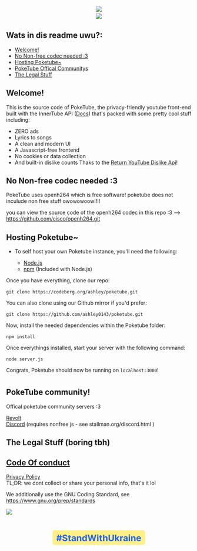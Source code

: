    
  <div align="center">
  <a href="https://poketube.fun/watch?v=9sJUDx7iEJw&quality=medium&=sjohgteojgytrueugtye4jhtytjrjnyıı">
   <img src="https://poketube.fun/css/logo.svg" width="500"> </a><br>
   <img src='https://raw.githubusercontent.com/squiresgrant/personal-site/main/badges/firefox4.gif'>
</div>

 
## Wats in dis readme uwu?:
- [Welcome!](#Welcome!)
- [No Non-free codec needed :3](#no-non-free-codec-needed-3)
- [Hosting Poketube~](#hosting-poketube)
- [PokeTube Offical Communitys](#poketube-community)
- [The Legal Stuff](#the-legal-stuff)


## Welcome! 
This is the source code of PokeTube, the privacy-friendly youtube front-end built with the InnerTube API ([Docs](https://docs.poketube.fun)) that's packed with some pretty cool stuff including:
- ZERO ads
- Lyrics to songs
- A clean and modern UI
- A Javascript-free frontend
- No cookies or data collection
- And built-in dislike counts Thaks to the [Return YouTube Dislike Api](https://www.returnyoutubedislike.com/)!

## No Non-free codec needed :3
PokeTube uses openh264 which is free software! poketube does not inculude non free stuff owowowoow!!!!

you can view the source code of the openh264 codec in this repo :3 --> https://github.com/cisco/openh264.git 

## Hosting Poketube~
- To self host your own Poketube instance, you'll need the following:

  - [Node.js](https://nodejs.org/en/download/) 
  - [npm](http://npmjs.com) (Included with Node.js)


Once you have everything, clone our repo:
```
git clone https://codeberg.org/ashley/poketube.git
```
You can also clone using our Github mirror if you'd prefer:
```
git clone https://github.com/ashley0143/poketube.git
```

Now, install the needed dependencies within the Poketube folder:
```
npm install 
```
Once everythings installed, start your server with the following command:
```
node server.js
```
Congrats, Poketube should now be running on `localhost:3000`!
#

## PokeTube community!
Offical poketube community servers :3

[Revolt](https://rvlt.gg/1em7QW8C)  <br>
[Discord](https://discord.gg/a3JFtTHUnp) (requires nonfree js - see stallman.org/discord.html )

## The Legal Stuff (boring tbh)

[Code Of conduct](https://codeberg.org/Ashley/poketube/src/branch/main/CODE_OF_CONDUCT.md)   <br>
-----------------
[Privacy Policy](https://poketube.fun/privacy) <br>
TL;DR: we dont collect or share your personal info, that's it lol

We additionally use the GNU Coding Standard, see https://www.gnu.org/prep/standards

<a href="https://codeberg.org/Ashley/poketube/src/branch/main/LICENSE"> <img src="https://www.gnu.org/graphics/gplv3-88x31.png"> </a>
#
<div align=center><img src="https://raw.githubusercontent.com/vshymanskyy/StandWithUkraine/main/badges/StandWithUkraine.svg"></div>

